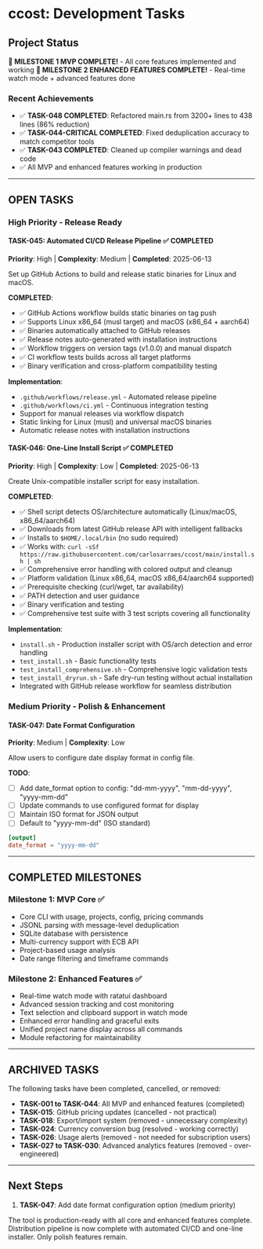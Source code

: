 # ccost: Development Tasks

## Project Status

**🎉 MILESTONE 1 MVP COMPLETE!** - All core features implemented and working
**🚀 MILESTONE 2 ENHANCED FEATURES COMPLETE!** - Real-time watch mode + advanced features done

### Recent Achievements
- ✅ **TASK-048 COMPLETED**: Refactored main.rs from 3200+ lines to 438 lines (86% reduction)
- ✅ **TASK-044-CRITICAL COMPLETED**: Fixed deduplication accuracy to match competitor tools
- ✅ **TASK-043 COMPLETED**: Cleaned up compiler warnings and dead code
- ✅ All MVP and enhanced features working in production

---

## OPEN TASKS

### High Priority - Release Ready

#### TASK-045: Automated CI/CD Release Pipeline ✅ COMPLETED
**Priority**: High | **Complexity**: Medium | **Completed**: 2025-06-13

Set up GitHub Actions to build and release static binaries for Linux and macOS.

**COMPLETED**:
- ✅ GitHub Actions workflow builds static binaries on tag push
- ✅ Supports Linux x86_64 (musl target) and macOS (x86_64 + aarch64)
- ✅ Binaries automatically attached to GitHub releases
- ✅ Release notes auto-generated with installation instructions
- ✅ Workflow triggers on version tags (v1.0.0) and manual dispatch
- ✅ CI workflow tests builds across all target platforms
- ✅ Binary verification and cross-platform compatibility testing

**Implementation**:
- `.github/workflows/release.yml` - Automated release pipeline
- `.github/workflows/ci.yml` - Continuous integration testing
- Support for manual releases via workflow dispatch
- Static linking for Linux (musl) and universal macOS binaries
- Automatic release notes with installation instructions

#### TASK-046: One-Line Install Script ✅ COMPLETED
**Priority**: High | **Complexity**: Low | **Completed**: 2025-06-13

Create Unix-compatible installer script for easy installation.

**COMPLETED**:
- ✅ Shell script detects OS/architecture automatically (Linux/macOS, x86_64/aarch64)
- ✅ Downloads from latest GitHub release API with intelligent fallbacks
- ✅ Installs to `$HOME/.local/bin` (no sudo required)
- ✅ Works with: `curl -sSf https://raw.githubusercontent.com/carlosarraes/ccost/main/install.sh | sh`
- ✅ Comprehensive error handling with colored output and cleanup
- ✅ Platform validation (Linux x86_64, macOS x86_64/aarch64 supported)
- ✅ Prerequisite checking (curl/wget, tar availability)
- ✅ PATH detection and user guidance
- ✅ Binary verification and testing
- ✅ Comprehensive test suite with 3 test scripts covering all functionality

**Implementation**:
- `install.sh` - Production installer script with OS/arch detection and error handling
- `test_install.sh` - Basic functionality tests
- `test_install_comprehensive.sh` - Comprehensive logic validation tests  
- `test_install_dryrun.sh` - Safe dry-run testing without actual installation
- Integrated with GitHub release workflow for seamless distribution

### Medium Priority - Polish & Enhancement

#### TASK-047: Date Format Configuration
**Priority**: Medium | **Complexity**: Low

Allow users to configure date display format in config file.

**TODO**:
- [ ] Add date_format option to config: "dd-mm-yyyy", "mm-dd-yyyy", "yyyy-mm-dd"
- [ ] Update commands to use configured format for display
- [ ] Maintain ISO format for JSON output
- [ ] Default to "yyyy-mm-dd" (ISO standard)

```toml
[output]
date_format = "yyyy-mm-dd"
```

---

## COMPLETED MILESTONES

### Milestone 1: MVP Core ✅
- Core CLI with usage, projects, config, pricing commands
- JSONL parsing with message-level deduplication
- SQLite database with persistence
- Multi-currency support with ECB API
- Project-based usage analysis
- Date range filtering and timeframe commands

### Milestone 2: Enhanced Features ✅  
- Real-time watch mode with ratatui dashboard
- Advanced session tracking and cost monitoring
- Text selection and clipboard support in watch mode
- Enhanced error handling and graceful exits
- Unified project name display across all commands
- Module refactoring for maintainability

---

## ARCHIVED TASKS

The following tasks have been completed, cancelled, or removed:
- **TASK-001 to TASK-044**: All MVP and enhanced features (completed)
- **TASK-015**: GitHub pricing updates (cancelled - not practical)
- **TASK-018**: Export/import system (removed - unnecessary complexity)
- **TASK-024**: Currency conversion bug (resolved - working correctly)
- **TASK-026**: Usage alerts (removed - not needed for subscription users)
- **TASK-027 to TASK-030**: Advanced analytics features (removed - over-engineered)

---

## Next Steps

1. **TASK-047**: Add date format configuration option (medium priority)

The tool is production-ready with all core and enhanced features complete. Distribution pipeline is now complete with automated CI/CD and one-line installer. Only polish features remain.